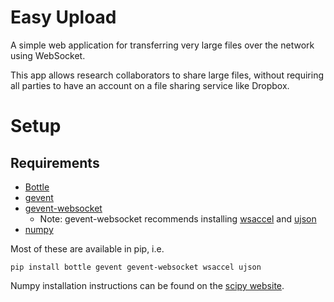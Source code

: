 # Easy Upload
A simple web application for transferring very large files 
over the network using WebSocket.

This app allows research collaborators to share large files,
without requiring all parties to have an account on a file sharing service
like Dropbox.

# Setup
## Requirements
* [Bottle](http://bottlepy.org/docs/dev/index.html)
* [gevent](http://www.gevent.org/)
* [gevent-websocket](https://pypi.python.org/pypi/gevent-websocket/)
  * Note: gevent-websocket recommends installing
[wsaccel](https://github.com/methane/wsaccel) and 
[ujson](https://pypi.python.org/pypi/ujson)
* [numpy](http://www.numpy.org/)

Most of these are available in pip, i.e.

    pip install bottle gevent gevent-websocket wsaccel ujson

Numpy installation instructions can be found
on the [scipy website](http://www.scipy.org/scipylib/download.html).
